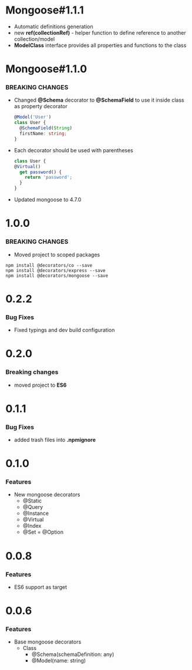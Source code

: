 # Mongoose#1.1.1
* Automatic definitions generation
* new **ref(collectionRef)** - helper function to define reference to another collection/model
* **ModelClass** interface provides all properties and functions to the class

# Mongoose#1.1.0
### BREAKING CHANGES
* Changed **@Schema** decorator to **@SchemaField** to use it inside class as property decorator
  ```typescript
  @Model('User')
  class User {
    @SchemaField(String)
    firstName: string;
  }
  ```
* Each decorator should be used with parentheses
  ```typescript
  class User {
  @Virtual()
    get password() {
      return 'password';
    }
  }
  ```
* Updated mongoose to 4.7.0


# 1.0.0
### BREAKING CHANGES
* Moved project to scoped packages
```
npm install @decorators/co --save
npm install @decorators/express --save
npm install @decorators/mongoose --save
```

# 0.2.2
### Bug Fixes
* Fixed typings and dev build configuration

# 0.2.0
### Breaking changes
* moved project to **ES6**

# 0.1.1
### Bug Fixes
* added trash files into **.npmignore**

# 0.1.0 
### Features
* New mongoose decorators
  * @Static
  * @Query
  * @Instance
  * @Virtual
  * @Index
  * @Set = @Option

# 0.0.8
### Features
* ES6 support as target

# 0.0.6
### Features
* Base mongoose decorators
  * Class
    * @Schema(schemaDefinition: any)
    * @Model(name: string)
